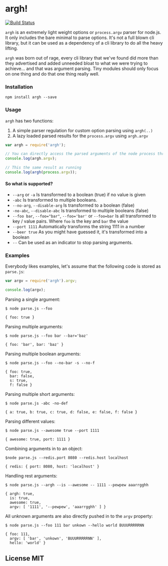 # argh!

[![Build Status](https://travis-ci.org/observing/argh.png?branch=master)](https://travis-ci.org/observing/argh)

`argh` is an extremely light weight options or `process.argv` parser for node.js.
It only includes the bare minimal to parse options. It's not a full blown cli
library, but it can be used as a dependency of a cli library to do all the heavy
lifting.

`argh` was born out of rage, every cli library that we've found did more than
they advertised and added unneeded bloat to what we were trying to achieve... and
that was argument parsing. Tiny modules should only focus on one thing and do
that one thing really well.

### Installation

```
npm install argh --save
```

### Usage

`argh` has two functions:

1. A simple parser regulation for custom option parsing using `argh(..)`
2. A lazy loaded parsed results for the `process.argv` using `argh.argv`

```js
var argh = require('argh');

// You can directly access the parsed arguments of the node process through
console.log(argh.argv);

// This the same result as running
console.log(argh(process.argv));
```

#### So what is supported?

- `--arg` or `-a` Is transformed to a boolean (true) if no value is given
- `-abc` Is transformed to multiple booleans.
- `--no-arg`, `--disable-arg` Is transformed to a boolean (false)
- `-no-abc`, `--disable-abc` Is transformed to multiple booleans (false)
- `--foo bar`, `--foo="bar"`, `--foo='bar'` or `--foo=bar` Is all transformed
  to key / value pairs. Where `foo` is the key and `bar` the value
- `--port 1111` Automatically transforms the string 1111 in a number
- `--beer true` As you might have guessed it, it's transformed into a boolean
- `--` Can be used as an indicator to stop parsing arguments.

### Examples

Everybody likes examples, let's assume that the following code is stored as `parse.js`:

```js
var argv = require('argh').argv;

console.log(argv);
```

Parsing a single argument:

```
$ node parse.js --foo

{ foo: true }
```

Parsing multiple arguments:

```
$ node parse.js --foo bar --bar='baz'

{ foo: 'bar', bar: 'baz' }
```

Parsing multiple boolean arguments:

```
$ node parse.js --foo --no-bar -s --no-f

{ foo: true,
  bar: false,
  s: true,
  f: false }
```

Parsing multiple short arguments:

```
$ node parse.js -abc -no-def

{ a: true, b: true, c: true, d: false, e: false, f: false }
```

Parsing different values:

```
$ node parse.js --awesome true --port 1111

{ awesome: true, port: 1111 }
```

Combining arguments in to an object:

```
$node parse.js --redis.port 8080 --redis.host localhost

{ redis: { port: 8080, host: 'localhost' }
```

Handling rest arguments:

```
$ node parse.js --argh --is --awesome -- 1111 --pewpew aaarrgghh

{ argh: true,
  is: true,
  awesome: true,
  argv: [ '1111', '--pewpew', 'aaarrgghh' ] }
```

All unknown arguments are also directly pushed in to the `argv` property:

```
$ node parse.js --foo 111 bar unkown --hello world BUUURRRRRNN

{ foo: 111,
  argv: [ 'bar', 'unkown', 'BUUURRRRRNN' ],
  hello: 'world' }
```

## License MIT
